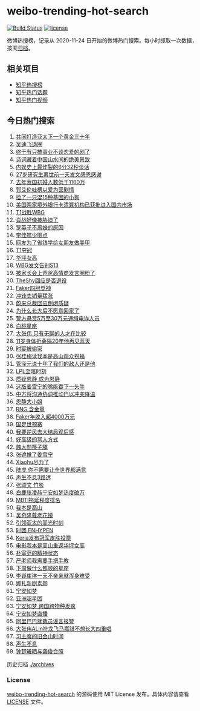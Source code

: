# weibo-trending-hot-search

[![Build Status](https://github.com/justjavac/weibo-trending-hot-search/workflows/ci/badge.svg?branch=master)](https://github.com/justjavac/weibo-trending-hot-search/actions)
[![license](https://img.shields.io/github/license/justjavac/weibo-trending-hot-search)](https://github.com/justjavac/weibo-trending-hot-search/blob/master/LICENSE)

微博热搜榜，记录从 2020-11-24 日开始的微博热门搜索。每小时抓取一次数据，按天[归档](./archives)。

## 相关项目

- [知乎热搜榜](https://github.com/justjavac/zhihu-trending-top-search)
- [知乎热门话题](https://github.com/justjavac/zhihu-trending-hot-questions)
- [知乎热门视频](https://github.com/justjavac/zhihu-trending-hot-video)

## 今日热门搜索

<!-- BEGIN -->
<!-- 最后更新时间 Mon Nov 20 2023 06:12:01 GMT+0800 (China Standard Time) -->

1. [共同打造亚太下一个黄金三十年](https://s.weibo.com//weibo?q=%23%E5%85%B1%E5%90%8C%E6%89%93%E9%80%A0%E4%BA%9A%E5%A4%AA%E4%B8%8B%E4%B8%80%E4%B8%AA%E9%BB%84%E9%87%91%E4%B8%89%E5%8D%81%E5%B9%B4%23&Refer=new_time)
1. [吴迪飞退圈](https://s.weibo.com//weibo?q=%E5%90%B4%E8%BF%AA%E9%A3%9E%E9%80%80%E5%9C%88&t=31&band_rank=1&Refer=top)
1. [终于有只搞事业不谈恋爱的剧了](https://s.weibo.com//weibo?q=%23%E7%BB%88%E4%BA%8E%E6%9C%89%E5%8F%AA%E6%90%9E%E4%BA%8B%E4%B8%9A%E4%B8%8D%E8%B0%88%E6%81%8B%E7%88%B1%E7%9A%84%E5%89%A7%E4%BA%86%23&t=31&band_rank=4&Refer=top)
1. [诗词藏着中国山水间的绝美景致](https://s.weibo.com//weibo?q=%23%E8%AF%97%E8%AF%8D%E8%97%8F%E7%9D%80%E4%B8%AD%E5%9B%BD%E5%B1%B1%E6%B0%B4%E9%97%B4%E7%9A%84%E7%BB%9D%E7%BE%8E%E6%99%AF%E8%87%B4%23&t=31&band_rank=3&Refer=top)
1. [内娱史上最炸裂的6分32秒谈话](https://s.weibo.com//weibo?q=%23%E5%86%85%E5%A8%B1%E5%8F%B2%E4%B8%8A%E6%9C%80%E7%82%B8%E8%A3%82%E7%9A%846%E5%88%8632%E7%A7%92%E8%B0%88%E8%AF%9D%23&t=31&band_rank=11&Refer=top)
1. [27岁研究生离世前一天发文感恩感谢](https://s.weibo.com//weibo?q=%2327%E5%B2%81%E7%A0%94%E7%A9%B6%E7%94%9F%E7%A6%BB%E4%B8%96%E5%89%8D%E4%B8%80%E5%A4%A9%E5%8F%91%E6%96%87%E6%84%9F%E6%81%A9%E6%84%9F%E8%B0%A2%23&t=31&band_rank=2&Refer=top)
1. [去年我国初婚人数低于1100万](https://s.weibo.com//weibo?q=%23%E5%8E%BB%E5%B9%B4%E6%88%91%E5%9B%BD%E5%88%9D%E5%A9%9A%E4%BA%BA%E6%95%B0%E4%BD%8E%E4%BA%8E1100%E4%B8%87%23&t=31&band_rank=1&Refer=top)
1. [郭艾伦吐槽以爱为营剧情](https://s.weibo.com//weibo?q=%23%E9%83%AD%E8%89%BE%E4%BC%A6%E5%90%90%E6%A7%BD%E4%BB%A5%E7%88%B1%E4%B8%BA%E8%90%A5%E5%89%A7%E6%83%85%23&t=31&band_rank=7&Refer=top)
1. [捡了一只混15种基因的小狗](https://s.weibo.com//weibo?q=%E6%8D%A1%E4%BA%86%E4%B8%80%E5%8F%AA%E6%B7%B715%E7%A7%8D%E5%9F%BA%E5%9B%A0%E7%9A%84%E5%B0%8F%E7%8B%97&t=31&band_rank=39&Refer=top)
1. [美国两家境外银行卡清算机构已获批进入国内市场](https://s.weibo.com//weibo?q=%23%E7%BE%8E%E5%9B%BD%E4%B8%A4%E5%AE%B6%E5%A2%83%E5%A4%96%E9%93%B6%E8%A1%8C%E5%8D%A1%E6%B8%85%E7%AE%97%E6%9C%BA%E6%9E%84%E5%B7%B2%E8%8E%B7%E6%89%B9%E8%BF%9B%E5%85%A5%E5%9B%BD%E5%86%85%E5%B8%82%E5%9C%BA%23&t=31&band_rank=10&Refer=top)
1. [T1战胜WBG](https://s.weibo.com//weibo?q=%23T1%E6%88%98%E8%83%9CWBG%23&t=31&band_rank=6&Refer=top)
1. [肖战好像被胁迫了](https://s.weibo.com//weibo?q=%23%E8%82%96%E6%88%98%E5%A5%BD%E5%83%8F%E8%A2%AB%E8%83%81%E8%BF%AB%E4%BA%86%23&t=31&band_rank=12&Refer=top)
1. [罗英子不离婚的原因](https://s.weibo.com//weibo?q=%23%E7%BD%97%E8%8B%B1%E5%AD%90%E4%B8%8D%E7%A6%BB%E5%A9%9A%E7%9A%84%E5%8E%9F%E5%9B%A0%23&t=31&band_rank=44&Refer=top)
1. [李佳航少喝点](https://s.weibo.com//weibo?q=%23%E6%9D%8E%E4%BD%B3%E8%88%AA%E5%B0%91%E5%96%9D%E7%82%B9%23&t=31&band_rank=11&Refer=top)
1. [网友为了省钱学给女朋友做美甲](https://s.weibo.com//weibo?q=%E7%BD%91%E5%8F%8B%E4%B8%BA%E4%BA%86%E7%9C%81%E9%92%B1%E5%AD%A6%E7%BB%99%E5%A5%B3%E6%9C%8B%E5%8F%8B%E5%81%9A%E7%BE%8E%E7%94%B2&t=31&band_rank=31&Refer=top)
1. [T1夺冠](https://s.weibo.com//weibo?q=%23T1%E5%A4%BA%E5%86%A0%23&t=31&band_rank=19&Refer=top)
1. [华坪女高](https://s.weibo.com//weibo?q=%E5%8D%8E%E5%9D%AA%E5%A5%B3%E9%AB%98&t=31&band_rank=27&Refer=top)
1. [WBG发文告别S13](https://s.weibo.com//weibo?q=WBG%E5%8F%91%E6%96%87%E5%91%8A%E5%88%ABS13&t=31&band_rank=16&Refer=top)
1. [被家长会上爸爸高情商发言圈粉了](https://s.weibo.com//weibo?q=%23%E8%A2%AB%E5%AE%B6%E9%95%BF%E4%BC%9A%E4%B8%8A%E7%88%B8%E7%88%B8%E9%AB%98%E6%83%85%E5%95%86%E5%8F%91%E8%A8%80%E5%9C%88%E7%B2%89%E4%BA%86%23&t=31&band_rank=20&Refer=top)
1. [TheShy回应是否退役](https://s.weibo.com//weibo?q=%23TheShy%E5%9B%9E%E5%BA%94%E6%98%AF%E5%90%A6%E9%80%80%E5%BD%B9%23&t=31&band_rank=9&Refer=top)
1. [Faker四冠登神](https://s.weibo.com//weibo?q=%23Faker%E5%9B%9B%E5%86%A0%E7%99%BB%E7%A5%9E%23&t=31&band_rank=13&Refer=top)
1. [冲锋衣销量猛涨](https://s.weibo.com//weibo?q=%23%E5%86%B2%E9%94%8B%E8%A1%A3%E9%94%80%E9%87%8F%E7%8C%9B%E6%B6%A8%23&t=31&band_rank=30&Refer=top)
1. [蔚来总裁回应倒闭质疑](https://s.weibo.com//weibo?q=%23%E8%94%9A%E6%9D%A5%E6%80%BB%E8%A3%81%E5%9B%9E%E5%BA%94%E5%80%92%E9%97%AD%E8%B4%A8%E7%96%91%23&t=31&band_rank=47&Refer=top)
1. [为什么长大后不愿意回家了](https://s.weibo.com//weibo?q=%23%E4%B8%BA%E4%BB%80%E4%B9%88%E9%95%BF%E5%A4%A7%E5%90%8E%E4%B8%8D%E6%84%BF%E6%84%8F%E5%9B%9E%E5%AE%B6%E4%BA%86%23&t=31&band_rank=33&Refer=top)
1. [警方悬赏5万至30万元通缉电诈人员](https://s.weibo.com//weibo?q=%23%E8%AD%A6%E6%96%B9%E6%82%AC%E8%B5%8F5%E4%B8%87%E8%87%B330%E4%B8%87%E5%85%83%E9%80%9A%E7%BC%89%E7%94%B5%E8%AF%88%E4%BA%BA%E5%91%98%23&t=31&band_rank=49&Refer=top)
1. [白桃星座](https://s.weibo.com//weibo?q=%E7%99%BD%E6%A1%83%E6%98%9F%E5%BA%A7&t=31&band_rank=8&Refer=top)
1. [大张伟 只有无聊的人才在比较](https://s.weibo.com//weibo?q=%E5%A4%A7%E5%BC%A0%E4%BC%9F%20%E5%8F%AA%E6%9C%89%E6%97%A0%E8%81%8A%E7%9A%84%E4%BA%BA%E6%89%8D%E5%9C%A8%E6%AF%94%E8%BE%83&t=31&band_rank=17&Refer=top)
1. [11岁身体折叠隔20年他再见蓝天](https://s.weibo.com//weibo?q=%2311%E5%B2%81%E8%BA%AB%E4%BD%93%E6%8A%98%E5%8F%A0%E9%9A%9420%E5%B9%B4%E4%BB%96%E5%86%8D%E8%A7%81%E8%93%9D%E5%A4%A9%23&t=31&band_rank=35&Refer=top)
1. [时宴被偷家](https://s.weibo.com//weibo?q=%E6%97%B6%E5%AE%B4%E8%A2%AB%E5%81%B7%E5%AE%B6&t=31&band_rank=42&Refer=top)
1. [张桂梅读我本是高山观众祝福](https://s.weibo.com//weibo?q=%23%E5%BC%A0%E6%A1%82%E6%A2%85%E8%AF%BB%E6%88%91%E6%9C%AC%E6%98%AF%E9%AB%98%E5%B1%B1%E8%A7%82%E4%BC%97%E7%A5%9D%E7%A6%8F%23&t=31&band_rank=32&Refer=top)
1. [管泽元说十年了我们的敌人还是他](https://s.weibo.com//weibo?q=%23%E7%AE%A1%E6%B3%BD%E5%85%83%E8%AF%B4%E5%8D%81%E5%B9%B4%E4%BA%86%E6%88%91%E4%BB%AC%E7%9A%84%E6%95%8C%E4%BA%BA%E8%BF%98%E6%98%AF%E4%BB%96%23&t=31&band_rank=24&Refer=top)
1. [LPL至暗时刻](https://s.weibo.com//weibo?q=LPL%E8%87%B3%E6%9A%97%E6%97%B6%E5%88%BB&t=31&band_rank=34&Refer=top)
1. [质疑恩静 成为恩静](https://s.weibo.com//weibo?q=%E8%B4%A8%E7%96%91%E6%81%A9%E9%9D%99%20%E6%88%90%E4%B8%BA%E6%81%A9%E9%9D%99&t=31&band_rank=14&Refer=top)
1. [这版姜雪宁的嘴能吞下一头牛](https://s.weibo.com//weibo?q=%E8%BF%99%E7%89%88%E5%A7%9C%E9%9B%AA%E5%AE%81%E7%9A%84%E5%98%B4%E8%83%BD%E5%90%9E%E4%B8%8B%E4%B8%80%E5%A4%B4%E7%89%9B&t=31&band_rank=42&Refer=top)
1. [中方将沟通协调推动巴以冲突降温](https://s.weibo.com//weibo?q=%23%E4%B8%AD%E6%96%B9%E5%B0%86%E6%B2%9F%E9%80%9A%E5%8D%8F%E8%B0%83%E6%8E%A8%E5%8A%A8%E5%B7%B4%E4%BB%A5%E5%86%B2%E7%AA%81%E9%99%8D%E6%B8%A9%23&t=31&band_rank=50&Refer=top)
1. [恩静大小姐](https://s.weibo.com//weibo?q=%E6%81%A9%E9%9D%99%E5%A4%A7%E5%B0%8F%E5%A7%90&t=31&band_rank=5&Refer=top)
1. [RNG 含金量](https://s.weibo.com//weibo?q=RNG%20%E5%90%AB%E9%87%91%E9%87%8F&t=31&band_rank=28&Refer=top)
1. [Faker年收入超4000万元](https://s.weibo.com//weibo?q=%23Faker%E5%B9%B4%E6%94%B6%E5%85%A5%E8%B6%854000%E4%B8%87%E5%85%83%23&t=31&band_rank=37&Refer=top)
1. [国足世预赛](https://s.weibo.com//weibo?q=%E5%9B%BD%E8%B6%B3%E4%B8%96%E9%A2%84%E8%B5%9B&t=31&band_rank=40&Refer=top)
1. [我要逆风去大结局观后感](https://s.weibo.com//weibo?q=%23%E6%88%91%E8%A6%81%E9%80%86%E9%A3%8E%E5%8E%BB%E5%A4%A7%E7%BB%93%E5%B1%80%E8%A7%82%E5%90%8E%E6%84%9F%23&t=31&band_rank=39&Refer=top)
1. [好高级的骂人方式](https://s.weibo.com//weibo?q=%23%E5%A5%BD%E9%AB%98%E7%BA%A7%E7%9A%84%E9%AA%82%E4%BA%BA%E6%96%B9%E5%BC%8F%23&t=31&band_rank=21&Refer=top)
1. [魏大勋筷子腿](https://s.weibo.com//weibo?q=%23%E9%AD%8F%E5%A4%A7%E5%8B%8B%E7%AD%B7%E5%AD%90%E8%85%BF%23&t=31&band_rank=33&Refer=top)
1. [张遮推了姜雪宁](https://s.weibo.com//weibo?q=%23%E5%BC%A0%E9%81%AE%E6%8E%A8%E4%BA%86%E5%A7%9C%E9%9B%AA%E5%AE%81%23&t=31&band_rank=43&Refer=top)
1. [Xiaohu尽力了](https://s.weibo.com//weibo?q=Xiaohu%E5%B0%BD%E5%8A%9B%E4%BA%86&t=31&band_rank=34&Refer=top)
1. [陆虎 你不需要让全世界都满意](https://s.weibo.com//weibo?q=%E9%99%86%E8%99%8E%20%E4%BD%A0%E4%B8%8D%E9%9C%80%E8%A6%81%E8%AE%A9%E5%85%A8%E4%B8%96%E7%95%8C%E9%83%BD%E6%BB%A1%E6%84%8F&t=31&band_rank=23&Refer=top)
1. [声生不息3路透](https://s.weibo.com//weibo?q=%23%E5%A3%B0%E7%94%9F%E4%B8%8D%E6%81%AF3%E8%B7%AF%E9%80%8F%23&t=31&band_rank=26&Refer=top)
1. [张颂文 竹影](https://s.weibo.com//weibo?q=%E5%BC%A0%E9%A2%82%E6%96%87%20%E7%AB%B9%E5%BD%B1&t=31&band_rank=31&Refer=top)
1. [白鹿张凌赫宁安如梦热度破万](https://s.weibo.com//weibo?q=%23%E7%99%BD%E9%B9%BF%E5%BC%A0%E5%87%8C%E8%B5%AB%E5%AE%81%E5%AE%89%E5%A6%82%E6%A2%A6%E7%83%AD%E5%BA%A6%E7%A0%B4%E4%B8%87%23&t=31&band_rank=22&Refer=top)
1. [MBTI拖延程度排名](https://s.weibo.com//weibo?q=%23MBTI%E6%8B%96%E5%BB%B6%E7%A8%8B%E5%BA%A6%E6%8E%92%E5%90%8D%23&t=31&band_rank=38&Refer=top)
1. [我本是高山](https://s.weibo.com//weibo?q=%E6%88%91%E6%9C%AC%E6%98%AF%E9%AB%98%E5%B1%B1&t=31&band_rank=42&Refer=top)
1. [吴奇隆戴老花镜](https://s.weibo.com//weibo?q=%23%E5%90%B4%E5%A5%87%E9%9A%86%E6%88%B4%E8%80%81%E8%8A%B1%E9%95%9C%23&t=31&band_rank=50&Refer=top)
1. [引领亚太的高光时刻](https://s.weibo.com//weibo?q=%23%E5%BC%95%E9%A2%86%E4%BA%9A%E5%A4%AA%E7%9A%84%E9%AB%98%E5%85%89%E6%97%B6%E5%88%BB%23&Refer=new_time)
1. [时团 ENHYPEN](https://s.weibo.com//weibo?q=%E6%97%B6%E5%9B%A2%20ENHYPEN&t=31&band_rank=25&Refer=top)
1. [Keria发布冠军皮肤投票](https://s.weibo.com//weibo?q=%23Keria%E5%8F%91%E5%B8%83%E5%86%A0%E5%86%9B%E7%9A%AE%E8%82%A4%E6%8A%95%E7%A5%A8%23&t=31&band_rank=41&Refer=top)
1. [电影我本是高山重返华坪女高](https://s.weibo.com//weibo?q=%23%E7%94%B5%E5%BD%B1%E6%88%91%E6%9C%AC%E6%98%AF%E9%AB%98%E5%B1%B1%E9%87%8D%E8%BF%94%E5%8D%8E%E5%9D%AA%E5%A5%B3%E9%AB%98%23&t=31&band_rank=40&Refer=top)
1. [朴宰范的精神状态](https://s.weibo.com//weibo?q=%23%E6%9C%B4%E5%AE%B0%E8%8C%83%E7%9A%84%E7%B2%BE%E7%A5%9E%E7%8A%B6%E6%80%81%23&t=31&band_rank=36&Refer=top)
1. [严老师我需要手把手教](https://s.weibo.com//weibo?q=%E4%B8%A5%E8%80%81%E5%B8%88%E6%88%91%E9%9C%80%E8%A6%81%E6%89%8B%E6%8A%8A%E6%89%8B%E6%95%99&t=31&band_rank=29&Refer=top)
1. [下周做什么都顺的星座](https://s.weibo.com//weibo?q=%23%E4%B8%8B%E5%91%A8%E5%81%9A%E4%BB%80%E4%B9%88%E9%83%BD%E9%A1%BA%E7%9A%84%E6%98%9F%E5%BA%A7%23&t=31&band_rank=46&Refer=top)
1. [李嶷崔琳一天不亲亲就浑身难受](https://s.weibo.com//weibo?q=%23%E6%9D%8E%E5%B6%B7%E5%B4%94%E7%90%B3%E4%B8%80%E5%A4%A9%E4%B8%8D%E4%BA%B2%E4%BA%B2%E5%B0%B1%E6%B5%91%E8%BA%AB%E9%9A%BE%E5%8F%97%23&t=31&band_rank=24&Refer=top)
1. [娜扎新剧素颜](https://s.weibo.com//weibo?q=%23%E5%A8%9C%E6%89%8E%E6%96%B0%E5%89%A7%E7%B4%A0%E9%A2%9C%23&t=31&band_rank=43&Refer=top)
1. [宁安如梦](https://s.weibo.com//weibo?q=%E5%AE%81%E5%AE%89%E5%A6%82%E6%A2%A6&t=31&band_rank=36&Refer=top)
1. [亚洲超星团](https://s.weibo.com//weibo?q=%E4%BA%9A%E6%B4%B2%E8%B6%85%E6%98%9F%E5%9B%A2&t=31&band_rank=36&Refer=top)
1. [宁安如梦 跨国跨物种发疯](https://s.weibo.com//weibo?q=%E5%AE%81%E5%AE%89%E5%A6%82%E6%A2%A6%20%E8%B7%A8%E5%9B%BD%E8%B7%A8%E7%89%A9%E7%A7%8D%E5%8F%91%E7%96%AF&t=31&band_rank=15&Refer=top)
1. [宁安如梦直播](https://s.weibo.com//weibo?q=%E5%AE%81%E5%AE%89%E5%A6%82%E6%A2%A6%E7%9B%B4%E6%92%AD&t=31&band_rank=48&Refer=top)
1. [阿里巴巴就裁员谣言报警](https://s.weibo.com//weibo?q=%23%E9%98%BF%E9%87%8C%E5%B7%B4%E5%B7%B4%E5%B0%B1%E8%A3%81%E5%91%98%E8%B0%A3%E8%A8%80%E6%8A%A5%E8%AD%A6%23&t=31&band_rank=18&Refer=top)
1. [大张伟ALin符龙飞马嘉祺不想长大四重唱](https://s.weibo.com//weibo?q=%23%E5%A4%A7%E5%BC%A0%E4%BC%9FALin%E7%AC%A6%E9%BE%99%E9%A3%9E%E9%A9%AC%E5%98%89%E7%A5%BA%E4%B8%8D%E6%83%B3%E9%95%BF%E5%A4%A7%E5%9B%9B%E9%87%8D%E5%94%B1%23&t=31&band_rank=47&Refer=top)
1. [习主席的旧金山时间](https://s.weibo.com//weibo?q=%23%E4%B9%A0%E4%B8%BB%E5%B8%AD%E7%9A%84%E6%97%A7%E9%87%91%E5%B1%B1%E6%97%B6%E9%97%B4%23&Refer=new_time)
1. [声生不息](https://s.weibo.com//weibo?q=%E5%A3%B0%E7%94%9F%E4%B8%8D%E6%81%AF&t=31&band_rank=44&Refer=top)
1. [钟楚曦晒与龚俊合照](https://s.weibo.com//weibo?q=%23%E9%92%9F%E6%A5%9A%E6%9B%A6%E6%99%92%E4%B8%8E%E9%BE%9A%E4%BF%8A%E5%90%88%E7%85%A7%23&t=31&band_rank=45&Refer=top)

<!-- END -->

历史归档 [./archives](./archives)

### License

[weibo-trending-hot-search](https://github.com/justjavac/weibo-trending-hot-search) 的源码使用 MIT License
发布。具体内容请查看 [LICENSE](./LICENSE) 文件。
